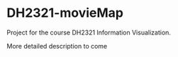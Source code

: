 # DH2321-movieMap

Project for the course DH2321 Information Visualization.

More detailed description to come
